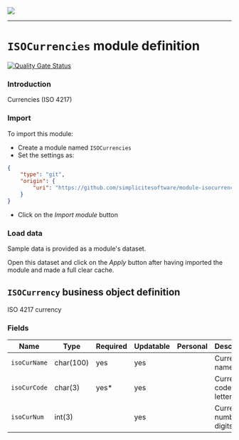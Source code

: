 <!--
 ___ _            _ _    _ _    __
/ __(_)_ __  _ __| (_)__(_) |_ /_/
\__ \ | '  \| '_ \ | / _| |  _/ -_)
|___/_|_|_|_| .__/_|_\__|_|\__\___|
            |_| 
-->
![](https://docs.simplicite.io//logos/logo250.png)
* * *

`ISOCurrencies` module definition
=================================

[![Quality Gate Status](https://sonarcloud.io/api/project_badges/measure?project=simplicite-modules-ISOCurrencies&metric=alert_status)](https://sonarcloud.io/dashboard?id=simplicite-modules-ISOCurrencies)

### Introduction

Currencies (ISO 4217)

### Import

To import this module:

- Create a module named `ISOCurrencies`
- Set the settings as:

```json
{
	"type": "git",
	"origin": {
		"uri": "https://github.com/simplicitesoftware/module-isocurrencies.git"
	}
}
```

- Click on the _Import module_ button

### Load data

Sample data is provided as a module's dataset.

Open this dataset and click on the _Apply_ button after having imported the module and made a full clear cache.

`ISOCurrency` business object definition
----------------------------------------

ISO 4217 currency

### Fields

| Name                                                         | Type                                     | Required | Updatable | Personal | Description                                                                      | 
| ------------------------------------------------------------ | ---------------------------------------- | -------- | --------- | -------- | -------------------------------------------------------------------------------- |
| `isoCurName`                                                 | char(100)                                | yes      | yes       |          | Currency name                                                                    |
| `isoCurCode`                                                 | char(3)                                  | yes*     | yes       |          | Currency code (3 letters)                                                        |
| `isoCurNum`                                                  | int(3)                                   |          | yes       |          | Currency number (3 digits)                                                       |

